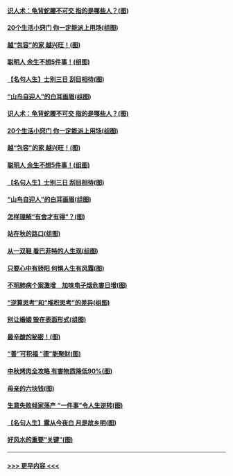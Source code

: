#### [识人术：龟背蛇腰不可交 指的是哪些人？(图)](../pages/p8/907503.md?t=09161944) 
#### [20个生活小窍门 你一定能派上用场(组图)](../pages/p8/907510.md?t=09161944) 
#### [越“包容”的家 越兴旺！(图)](../pages/p8/907328.md?t=09161944) 
#### [聪明人 余生不想5件事！(组图)](../pages/p8/907364.md?t=09161944) 
#### [【名句人生】士别三日 刮目相待(图)](../pages/p8/906988.md?t=09161944) 
#### [“山鸟自迎人”的白耳画眉(组图)](../pages/p8/907332.md?t=09161944) 
#### [识人术：龟背蛇腰不可交 指的是哪些人？(图)](../pages/p8/907503.md?t=09161944) 
#### [20个生活小窍门 你一定能派上用场(组图)](../pages/p8/907510.md?t=09161944) 
#### [越“包容”的家 越兴旺！(图)](../pages/p8/907328.md?t=09161944) 
#### [聪明人 余生不想5件事！(组图)](../pages/p8/907364.md?t=09161944) 
#### [【名句人生】士别三日 刮目相待(图)](../pages/p8/906988.md?t=09161944) 
#### [“山鸟自迎人”的白耳画眉(组图)](../pages/p8/907332.md?t=09161944) 
#### [怎样理解“有舍才有得”？(图)](../pages/p8/906872.md?t=09161944) 
#### [站在秋的路口(组图)](../pages/p8/906914.md?t=09161944) 
#### [从一双鞋 看巴菲特的人生观(组图)](../pages/p8/907311.md?t=09161944) 
#### [只要心中有骄阳 何惧人生有风霜(图)](../pages/p8/907320.md?t=09161944) 
#### [不明肺病个案激增　加味电子烟危害日增(图)](../pages/p8/907307.md?t=09161944) 
#### [“逆算思考”和“堆积思考”的差异(组图)](../pages/p8/907229.md?t=09161944) 
#### [别让婚姻 毁在表面形式(组图)](../pages/p8/907118.md?t=09161944) 
#### [最辛酸的秘密！(图)](../pages/p8/906327.md?t=09161944) 
#### [“善”可积福 “德”能聚财(图)](../pages/p8/906906.md?t=09161944) 
#### [中秋烤肉全攻略 有害物质降低90%(图)](../pages/p8/907227.md?t=09161944) 
#### [母亲的六块钱(图)](../pages/p8/907107.md?t=09161944) 
#### [生意失败倾家荡产 “一件事”令人生逆转(图)](../pages/p8/907101.md?t=09161944) 
#### [【名句人生】露从今夜白 月是故乡明(图)](../pages/p8/906558.md?t=09161944) 
#### [好风水的重要“关键”(图)](../pages/p8/907087.md?t=09161944) 

----
#### [ >>> 更早内容 <<< ](../indexes/p8-earlier.md)
